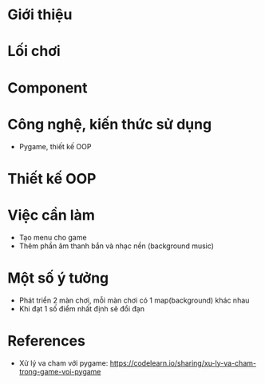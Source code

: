 # Giới thiệu
# Lối chơi
# Component
# Công nghệ, kiến thức sử dụng
- Pygame, thiết kế OOP
# Thiết kế OOP
# Việc cần làm
- Tạo menu cho game
- Thêm phần âm thanh bắn và nhạc nền (background music)
# Một số ý tưởng
- Phát triển 2 màn chơi, mỗi màn chơi có 1 map(background) khác nhau
- Khi đạt 1 số điểm nhất định sẽ đổi đạn
# References
* Xử lý va cham với pygame: https://codelearn.io/sharing/xu-ly-va-cham-trong-game-voi-pygame
